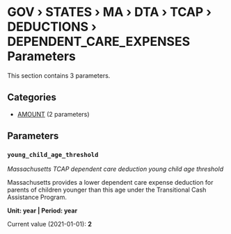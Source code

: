 # GOV › STATES › MA › DTA › TCAP › DEDUCTIONS › DEPENDENT_CARE_EXPENSES Parameters

This section contains 3 parameters.

## Categories

- [AMOUNT](amount/index.md) (2 parameters)

## Parameters

### `young_child_age_threshold`
*Massachusetts TCAP dependent care deduction young child age threshold*

Massachusetts provides a lower dependent care expense deduction for parents of children younger than this age under the Transitional Cash Assistance Program.

**Unit: year | Period: year**

Current value (2021-01-01): **2**

